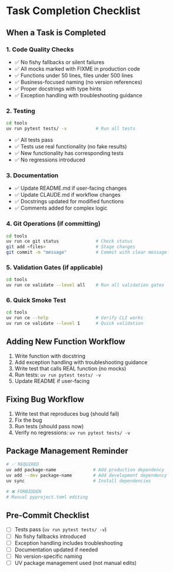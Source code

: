 # Task Completion Checklist

## When a Task is Completed

### 1. Code Quality Checks
- ✅ No fishy fallbacks or silent failures
- ✅ All mocks marked with FIXME in production code
- ✅ Functions under 50 lines, files under 500 lines
- ✅ Business-focused naming (no version references)
- ✅ Proper docstrings with type hints
- ✅ Exception handling with troubleshooting guidance

### 2. Testing
```bash
cd tools
uv run pytest tests/ -v           # Run all tests
```
- ✅ All tests pass
- ✅ Tests use real functionality (no fake results)
- ✅ New functionality has corresponding tests
- ✅ No regressions introduced

### 3. Documentation
- ✅ Update README.md if user-facing changes
- ✅ Update CLAUDE.md if workflow changes
- ✅ Docstrings updated for modified functions
- ✅ Comments added for complex logic

### 4. Git Operations (if committing)
```bash
cd tools
uv run ce git status              # Check status
git add <files>                   # Stage changes
git commit -m "message"           # Commit with clear message
```

### 5. Validation Gates (if applicable)
```bash
cd tools
uv run ce validate --level all    # Run all validation gates
```

### 6. Quick Smoke Test
```bash
cd tools
uv run ce --help                  # Verify CLI works
uv run ce validate --level 1      # Quick validation
```

## Adding New Function Workflow
1. Write function with docstring
2. Add exception handling with troubleshooting guidance
3. Write test that calls REAL function (no mocks)
4. Run tests: `uv run pytest tests/ -v`
5. Update README if user-facing

## Fixing Bug Workflow
1. Write test that reproduces bug (should fail)
2. Fix the bug
3. Run tests (should pass now)
4. Verify no regressions: `uv run pytest tests/ -v`

## Package Management Reminder
```bash
# ✅ REQUIRED
uv add package-name              # Add production dependency
uv add --dev package-name        # Add development dependency
uv sync                          # Install dependencies

# ❌ FORBIDDEN
# Manual pyproject.toml editing
```

## Pre-Commit Checklist
- [ ] Tests pass (`uv run pytest tests/ -v`)
- [ ] No fishy fallbacks introduced
- [ ] Exception handling includes troubleshooting
- [ ] Documentation updated if needed
- [ ] No version-specific naming
- [ ] UV package management used (not manual edits)